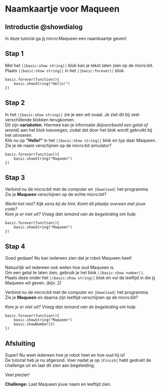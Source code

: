 # Naamkaartje voor Maqueen

## Introductie @showdialog

In deze tutorial ga jij micro:Maqueen een naamkaartje geven!

## Stap 1
Met het ``||basic:show string||`` blok kan je tekst laten zien op de micro:bit.  
Plaats ``||basic:show string||`` in het ``||basic:forever||`` blok.

```blocks
basic.forever(function(){
    basic.showString("Hello!")
})
```

## Stap 2
In het ``||basic:show string||`` zie je een wit ovaal. Je ziet dit bij veel verschillende blokken terugkomen.  
Dit zijn **variabelen**. Hiermee kan je informatie *(bijvoorbeeld een getal of woord)* aan het blok toevoegen, zodat dat door het blok wordt gebruikt bij het uitvoeren.  
Klik nu op **"Hello!"** in het ``||basic:show string||`` blok en typ daar Maqueen.    
Zie je de naam verschijnen op de micro:bit simulator?

```blocks
basic.forever(function(){
    basic.showString("Maqueen")
})
```
## Stap 3
Verbind nu de micro:bit met de computer en ``|Download|`` het programma.    
Zie je **Maqueen** verschijnen op de echte micro:bit?

*Werkt het niet? Kijk eens bij de hint. Komt dit plaatje overeen met jouw code?*    
*Kom je er niet uit? Vraag dan iemand van de begeleiding om hulp.*

```blocks
basic.forever(function(){
    basic.showString("Maqueen")
})
```

## Stap 4
Goed gedaan! Nu kan iedereen zien dat je robot Maqueen heet!    

Natuurlijk wil iedereen ook weten hoe oud Maqueen is.    
Om een getal te laten zien, gebruik je het blok ``||basic:show number||``.  
Plaats deze onder het ``||basic:show string||`` blok en vul de leeftijd in die jij Maqueen wil geven. *(bijv. 2)*        

Verbind nu de micro:bit met de computer en ``|Download|`` het programma.  
Zie je **Maqueen** en daarna zijn leeftijd verschijnen op de micro:bit?    

*Kom je er niet uit? Vraag dan iemand van de begeleiding om hulp.*

```blocks
basic.forever(function(){
    basic.showString("Maqueen")
    basic.showNumber(2)
})
```

## Afsluiting
Super! Nu weet iedereen hoe je robot heet en hoe oud hij is!  
De tutorial heb je nu afgerond. Voer nadat je op ``|Finish|`` hebt gedrukt de challenge uit en laat dit zien aan begeleiding.    

Veel plezier!    

**Challenge:** Laat Maqueen jouw naam en leeftijd zien.

